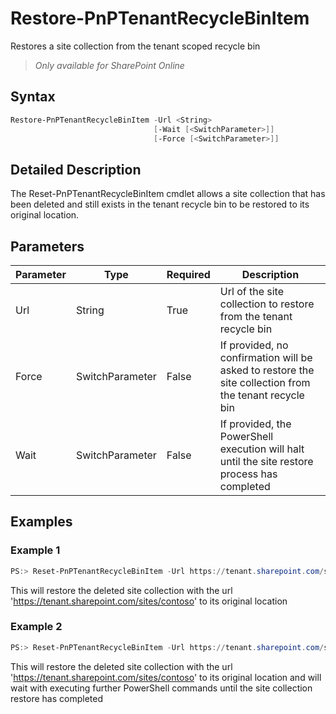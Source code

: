 # Restore-PnPTenantRecycleBinItem
Restores a site collection from the tenant scoped recycle bin
>*Only available for SharePoint Online*
## Syntax
```powershell
Restore-PnPTenantRecycleBinItem -Url <String>
                                [-Wait [<SwitchParameter>]]
                                [-Force [<SwitchParameter>]]
```


## Detailed Description
The Reset-PnPTenantRecycleBinItem cmdlet allows a site collection that has been deleted and still exists in the tenant recycle bin to be restored to its original location.

## Parameters
Parameter|Type|Required|Description
---------|----|--------|-----------
|Url|String|True|Url of the site collection to restore from the tenant recycle bin|
|Force|SwitchParameter|False|If provided, no confirmation will be asked to restore the site collection from the tenant recycle bin|
|Wait|SwitchParameter|False|If provided, the PowerShell execution will halt until the site restore process has completed|
## Examples

### Example 1
```powershell
PS:> Reset-PnPTenantRecycleBinItem -Url https://tenant.sharepoint.com/sites/contoso
```
This will restore the deleted site collection with the url 'https://tenant.sharepoint.com/sites/contoso' to its original location

### Example 2
```powershell
PS:> Reset-PnPTenantRecycleBinItem -Url https://tenant.sharepoint.com/sites/contoso -Wait
```
This will restore the deleted site collection with the url 'https://tenant.sharepoint.com/sites/contoso' to its original location and will wait with executing further PowerShell commands until the site collection restore has completed
